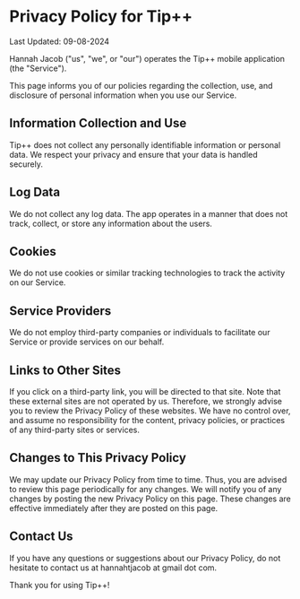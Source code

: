 # Privacy Policy for Tip++

Last Updated: 09-08-2024

Hannah Jacob ("us", "we", or "our") operates the Tip++ mobile application (the "Service").

This page informs you of our policies regarding the collection, use, and disclosure of personal information when you use our Service.

## Information Collection and Use

Tip++ does not collect any personally identifiable information or personal data. We respect your privacy and ensure that your data is handled securely.

## Log Data

We do not collect any log data. The app operates in a manner that does not track, collect, or store any information about the users.

## Cookies

We do not use cookies or similar tracking technologies to track the activity on our Service.

## Service Providers

We do not employ third-party companies or individuals to facilitate our Service or provide services on our behalf.

## Links to Other Sites

If you click on a third-party link, you will be directed to that site. Note that these external sites are not operated by us. Therefore, we strongly advise you to review the Privacy Policy of these websites. We have no control over, and assume no responsibility for the content, privacy policies, or practices of any third-party sites or services.

## Changes to This Privacy Policy

We may update our Privacy Policy from time to time. Thus, you are advised to review this page periodically for any changes. We will notify you of any changes by posting the new Privacy Policy on this page. These changes are effective immediately after they are posted on this page.

## Contact Us

If you have any questions or suggestions about our Privacy Policy, do not hesitate to contact us at hannahtjacob at gmail dot com.

Thank you for using Tip++!